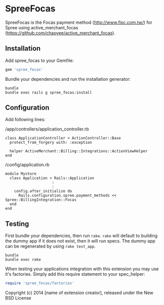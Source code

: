 SpreeFocas
==========

SpreeFocas is the Focas payment method (http://www.fisc.com.tw/) for Spree using active_merchant_focas (https://github.com/chaoyee/active_merchant_focas).

Installation
------------

Add spree_focas to your Gemfile:

```ruby
gem 'spree_focas'
```

Bundle your dependencies and run the installation generator:

```shell
bundle
bundle exec rails g spree_focas:install
```

Configuration
-------------

Add following lines:

/app/controllers/application_controller.rb
```
class ApplicationController < ActionController::Base
  protect_from_forgery with: :exception

  helper ActiveMerchant::Billing::Integrations::ActionViewHelper 
end
```

/config/application.rb
```
module Mystore
  class Application < Rails::Application
                     :
                     :
    config.after_initialize do  
      Rails.configuration.spree.payment_methods << Spree::BillingIntegration::Focas
  end
end
```

Testing
-------

First bundle your dependencies, then run `rake`. `rake` will default to building the dummy app if it does not exist, then it will run specs. The dummy app can be regenerated by using `rake test_app`.

```shell
bundle
bundle exec rake
```

When testing your applications integration with this extension you may use it's factories.
Simply add this require statement to your spec_helper:

```ruby
require 'spree_focas/factories'
```

Copyright (c) 2014 [name of extension creator], released under the New BSD License
